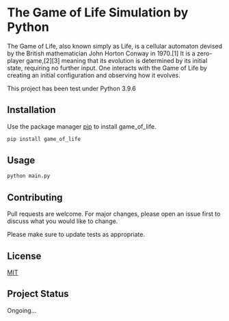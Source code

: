 # The Game of Life Simulation by Python

The Game of Life, also known simply as Life, is a cellular automaton devised by the British mathematician John Horton Conway in 1970.[1] It is a zero-player game,[2][3] meaning that its evolution is determined by its initial state, requiring no further input. One interacts with the Game of Life by creating an initial configuration and observing how it evolves. 

This project has been test under Python 3.9.6

## Installation

Use the package manager [pip](https://pip.pypa.io/en/stable/) to install game_of_life.

```bash
pip install game_of_life
```

## Usage

```python
python main.py

```

## Contributing
Pull requests are welcome. For major changes, please open an issue first to discuss what you would like to change.

Please make sure to update tests as appropriate.

## License
[MIT](https://choosealicense.com/licenses/mit/)

## Project Status
Ongoing...